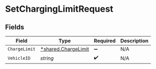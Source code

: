 # SetChargingLimitRequest


## Fields

| Field                                                     | Type                                                      | Required                                                  | Description                                               |
| --------------------------------------------------------- | --------------------------------------------------------- | --------------------------------------------------------- | --------------------------------------------------------- |
| `ChargeLimit`                                             | [*shared.ChargeLimit](../../models/shared/chargelimit.md) | :heavy_minus_sign:                                        | N/A                                                       |
| `VehicleID`                                               | *string*                                                  | :heavy_check_mark:                                        | N/A                                                       |
